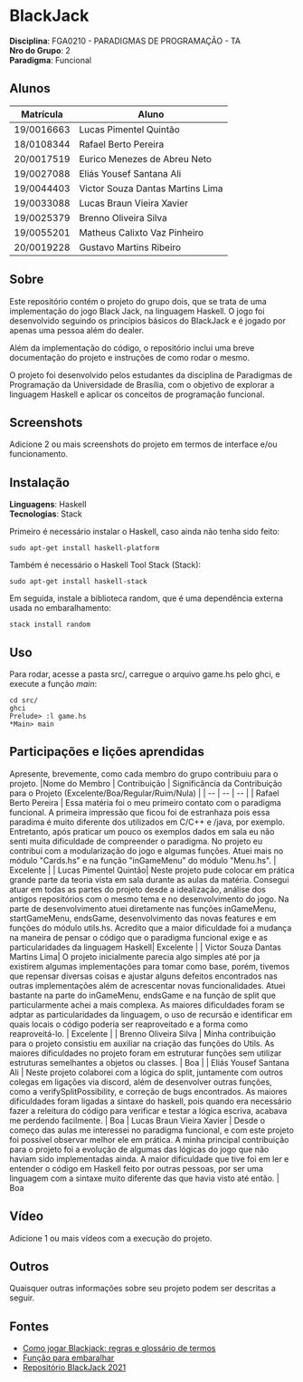 # BlackJack

**Disciplina**: FGA0210 - PARADIGMAS DE PROGRAMAÇÃO - TA <br>
**Nro do Grupo**: 2<br>
**Paradigma**: Funcional<br>

## Alunos

| Matrícula  | Aluno                            |
| ---------- | -------------------------------- |
| 19/0016663 | Lucas Pimentel Quintão           |
| 18/0108344 | Rafael Berto Pereira             |
| 20/0017519 | Eurico Menezes de Abreu Neto     |
| 19/0027088 | Eliás Yousef Santana Ali         |
| 19/0044403 | Victor Souza Dantas Martins Lima |
| 19/0033088 | Lucas Braun Vieira Xavier        |
| 19/0025379 | Brenno Oliveira Silva            |
| 19/0055201 | Matheus Calixto Vaz Pinheiro     |
| 20/0019228 | Gustavo Martins Ribeiro          |

## Sobre

Este repositório contém o projeto do grupo dois, que se trata de uma implementação do jogo Black Jack, na linguagem Haskell. O jogo foi desenvolvido seguindo os princípios básicos do BlackJack e é jogado por apenas uma pessoa além do dealer.

Além da implementação do código, o repositório inclui uma breve documentação do projeto e instruções de como rodar o mesmo.

O projeto foi desenvolvido pelos estudantes da disciplina de Paradigmas de Programação da Universidade de Brasília, com o objetivo de explorar a linguagem Haskell e aplicar os conceitos de programação funcional.

## Screenshots

Adicione 2 ou mais screenshots do projeto em termos de interface e/ou funcionamento.

## Instalação

**Linguagens**: Haskell<br>
**Tecnologias**: Stack<br>

Primeiro é necessário instalar o Haskell, caso ainda não tenha sido feito:

```
sudo apt-get install haskell-platform
```

Também é necessário o Haskell Tool Stack (Stack):

```
sudo apt-get install haskell-stack
```

Em seguida, instale a biblioteca random, que é uma dependência externa usada no embaralhamento:

```
stack install random
```

## Uso
Para rodar, acesse a pasta src/, carregue o arquivo game.hs pelo ghci, e execute a função *main*:

```
cd src/
ghci
Prelude> :l game.hs
*Main> main
```

## Participações e lições aprendidas
Apresente, brevemente, como cada membro do grupo contribuiu para o projeto.
|Nome do Membro | Contribuição | Significância da Contribuição para o Projeto (Excelente/Boa/Regular/Ruim/Nula) |
| -- | -- | -- |
| Rafael Berto Pereira  | Essa matéria foi o meu primeiro contato com o paradigma funcional. A primeira impressão que ficou foi de estranhaza pois essa paradima é muito diferente dos utilizados em C/C++ e /java, por exemplo. Entretanto, após praticar um pouco os exemplos dados em sala eu não senti muita dificuldade de compreender o paradigma. No projeto eu contribui com a modularização do jogo e algumas funções. Atuei mais no módulo "Cards.hs" e na função "inGameMenu" do módulo "Menu.hs". | Excelente |
| Lucas Pimentel Quintão| Neste projeto pude colocar em prática grande parte da teoria vista em sala durante as aulas da matéria. Consegui atuar em todas as partes do projeto desde a idealização, análise dos antigos repositórios com o mesmo tema e no desenvolvimento do jogo. Na parte de desenvolvimento atuei diretamente nas funções inGameMenu, startGameMenu, endsGame, desenvolvimento das novas features e em funções do módulo utils.hs. Acredito que a maior dificuldade foi a mudança na maneira de pensar o código que o paradigma funcional exige e as particularidades da linguagem Haskell| Excelente |
| Victor Souza Dantas Martins Lima| O projeto inicialmente parecia algo simples até por ja existirem algumas implementações para tomar como base, porém, tivemos que repensar diversas coisas e ajustar alguns defeitos encontrados nas outras implementações além de acrescentar novas funcionalidades. Atuei bastante na parte do inGameMenu, endsGame e na função de split que particularmente achei a mais complexa. As maiores dificuldades foram se adptar as particularidades da linguagem, o uso de recursão e identificar em quais locais o código poderia ser reaproveitado e a forma como reaproveitá-lo. | Excelente |
| Brenno Oliveira Silva | Minha contribuição para o projeto consistiu em auxiliar na criação das funções do Utils. As maiores dificuldades no projeto foram em estruturar funções sem utilizar estruturas semelhantes a objetos ou classes. | Boa |
| Eliás Yousef Santana Ali | Neste projeto colaborei com a lógica do split, juntamente com outros colegas em ligações via discord, além de desenvolver outras funções, como a verifySplitPossibility, e correção de bugs encontrados. As maiores dificuldades foram ligadas a sintaxe do haskell, pois quando era necessário fazer a releitura do código para verificar e testar a lógica escriva, acabava me perdendo facilmente. | Boa
| Lucas Braun Vieira Xavier | Desde o começo das aulas me interessei no paradigma funcional, e com este projeto foi possível observar melhor ele em prática. A minha principal contribuição para o projeto foi a evolução de algumas das lógicas do jogo que não haviam sido implementadas ainda. A maior dificuldade que tive foi em ler e entender o código em Haskell feito por outras pessoas, por ser uma linguagem com a sintaxe muito diferente das que havia visto até então. | Boa


## Vídeo

Adicione 1 ou mais vídeos com a execução do projeto.

## Outros

Quaisquer outras informações sobre seu projeto podem ser descritas a seguir.

## Fontes

- [Como jogar Blackjack: regras e glossário de termos](https://blog.bodog.com/guia-basica-blackjack/)
- [Função para embaralhar](https://wiki.haskell.org/Random_shuffle)
- [Repositório BlackJack 2021](https://github.com/UnBParadigmas2021-2/2021.2_G5_Funcional_Blackjack)
